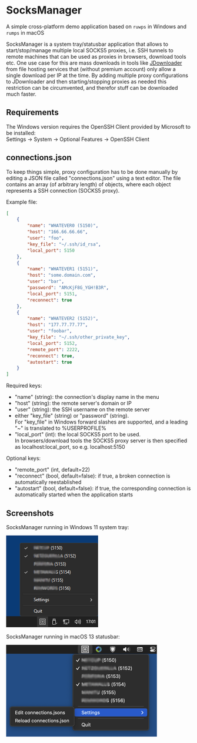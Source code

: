 # SocksManager

A simple cross-platform demo application based on ``ruwps`` in Windows and ``rumps`` in macOS

SocksManager is a system tray/statusbar application that allows to start/stop/manage multiple local SOCKS5 proxies, i.e. SSH tunnels to remote machines that can be used as proxies in browsers, download tools etc. One use case for this are mass downloads in tools like [JDownloader](https://jdownloader.org/) from file hosting services that (without premium account) only allow a single download per IP at the time. By adding multiple proxy configurations to JDownloader and then starting/stopping proxies as needed this restriction can be circumvented, and therefor stuff can be downloaded much faster.

## Requirements

The Windows version requires the OpenSSH Client provided by Microsoft to be installed:  
Settings -> System -> Optional Features -> OpenSSH Client

## connections.json

To keep things simple, proxy configuration has to be done manually by editing a JSON file called "connections.json" using a text editor. The file contains an array (of arbitrary length) of objects, where each object represents a SSH connection (SOCKS5 proxy).

Example file:
```json
[
    {
        "name": "WHATEVER0 (5150)",
        "host": "166.66.66.66",
        "user": "foo",
        "key_file": "~/.ssh/id_rsa",
        "local_port": 5150
    },
    {
        "name": "WHATEVER1 (5151)",
        "host": "some.domain.com",
        "user": "bar",
        "password": "AMcKjF8G_YGH!B3R",
        "local_port": 5151,
        "reconnect": true
    },
    {
        "name": "WHATEVER2 (5152)",
        "host": "177.77.77.77",
        "user": "foobar",
        "key_file": "~/.ssh/other_private_key",
        "local_port": 5152,
        "remote_port": 2222,
        "reconnect": true,
        "autostart": true
    }
]
```

Required keys:
* "name" (string): the connection's display name in the menu
* "host" (string): the remote server's domain or IP
* "user" (string): the SSH username on the remote server
* either "key_file" (string) or "password" (string).  
For "key_file" in Windows forward slashes are supported, and a leading "~" is translated to %USERPROFILE%
* "local_port" (int): the local SOCKS5 port to be used.  
In browsers/download tools the SOCKS5 proxy server is then specified as localhost:local_port, so e.g. localhost:5150

Optional keys:
* "remote_port" (int, default=22)
* "reconnect" (bool, default=false): if true, a broken connection is automatically reestablished
* "autostart" (bool, default=false): if true, the corresponding connection is automatically started when the application starts

## Screenshots

SocksManager running in Windows 11 system tray: 

![SocksManager running in Windows 11](screenshots/socks_manager_win11.png)

SocksManager running in macOS 13 statusbar:   

![SocksManager running in macOS 13](screenshots/socks_manager_macos13.png)
